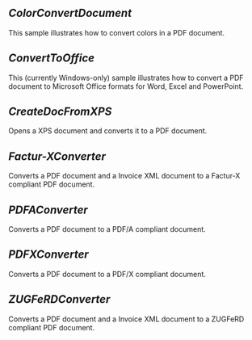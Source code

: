 ## ***ColorConvertDocument***
This sample illustrates how to convert colors in a PDF document.

## ***ConvertToOffice***
This (currently Windows-only) sample illustrates how to convert a PDF document to Microsoft Office formats for Word, Excel and PowerPoint.

## ***CreateDocFromXPS***
Opens a XPS document and converts it to a PDF document.

## ***Factur-XConverter***
Converts a PDF document and a Invoice XML document to a Factur-X compliant PDF document.

## ***PDFAConverter***
Converts a PDF document to a PDF/A compliant document.

## ***PDFXConverter***
Converts a PDF document to a PDF/X compliant document.

## ***ZUGFeRDConverter***
Converts a PDF document and a Invoice XML document to a ZUGFeRD compliant PDF document.
